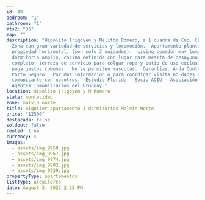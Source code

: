 ```yaml
---
id: 49
bedroom: "1"
bathroom: "1"
mts2: "35"
map: ""
description: "Hipólito Irigoyen y Melitón Romero, a 1 cuadra de Cno. Carrasco.
  Zona con gran variedad de servicios y locomoción.  Apartamento planta baja en
  propiedad horizontal, (son solo 3 unidades).  Living comedor muy luminoso,
  dormitorio amplio, cocina definida con lugar para mesita de desayuno. Baño
  completo, terraza de servicio para colgar ropa y patio de uso exclusivo.  No
  paga gastos comunes.  No se permiten mascotas.  Garantías: Anda Contaduría o
  Porto Seguro.  Por mas información o para coordinar visita no dudes en
  comunicarte con nosotros.  Estudio Florida - Socio ADIU - Asociación de
  Agentes Inmobiliarios del Uruguay."
location: Hipolito Irigoyen y M Romero
state: montevideo
zone: malvin norte
title: Alquiler apartamento 1 dormitorios Malvin Norte
price: "12500"
destacada: false
soldout: false
rented: true
currency: $
images:
  - assets/img_9958.jpg
  - assets/img_9967.jpg
  - assets/img_9974.jpg
  - assets/img_9982.jpg
  - assets/img_9939.jpg
propertyType: apartamentos
listType: alquileres
date: August 3, 2023 2:35 PM
---
```

